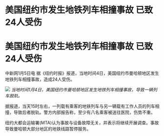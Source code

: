 # 美国纽约市发生地铁列车相撞事故 已致24人受伤

# 美国纽约市发生地铁列车相撞事故 已致24人受伤

中新网1月5日电 据《纽约时报》报道，当地时间4日，美国纽约市曼哈顿地区发生地铁列车相撞事故，造成24人受伤。

![](https://inews.gtimg.com/om_bt/OiuqqbQ2gMPkdyaPX3Vr25LK0p7tJdekeQo3He39SpR_kAA/1000)
_当地时间1月4日，美国纽约市曼哈顿地区发生地铁列车相撞事故，导致一辆列车脱轨。_

据报道，当天15时左右，一列载有乘客的地铁列车与另一辆载有工作人员的列车相撞，导致后者脱轨。警方内部报告称，至少有八名乘客被送往医院，伤势不重。

纽约大都会运输署(MTA)认为事故与设备故障无关，并表示将继续开展调查。事故导致曼哈顿大部分地区的地铁线路暂停服务。

